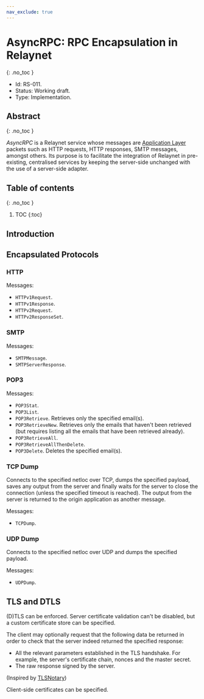 ```yaml
---
nav_exclude: true
---
```

# AsyncRPC: RPC Encapsulation in Relaynet
{: .no_toc }

- Id: RS-011.
- Status: Working draft.
- Type: Implementation.

## Abstract
{: .no_toc }

_AsyncRPC_ is a Relaynet service whose messages are [Application Layer](https://en.wikipedia.org/wiki/Application_layer) packets such as HTTP requests, HTTP responses, SMTP messages, amongst others. Its purpose is to facilitate the integration of Relaynet in pre-existing, centralised services by keeping the server-side unchanged with the use of a server-side adapter.

## Table of contents
{: .no_toc }

1. TOC
{:toc}

## Introduction

## Encapsulated Protocols

### HTTP

Messages:

- `HTTPv1Request`.
- `HTTPv1Response`.
- `HTTPv2Request`.
- `HTTPv2ResponseSet`.

### SMTP

Messages:

- `SMTPMessage`.
- `SMTPServerResponse`.

### POP3

Messages:

- `POP3Stat`.
- `POP3List`.
- `POP3Retrieve`. Retrieves only the specified email(s).
- `POP3RetrieveNew`. Retrieves only the emails that haven't been retrieved (but requires listing all the emails that have been retrieved already).
- `POP3RetrieveAll`.
- `POP3RetrieveAllThenDelete`.
- `POP3Delete`. Deletes the specified email(s).

### TCP Dump

Connects to the specified netloc over TCP, dumps the specified payload, saves any output from the server and finally waits for the server to close the connection (unless the specified timeout is reached). The output from the server is returned to the origin application as another message.

Messages:

- `TCPDump`.

### UDP Dump

Connects to the specified netloc over UDP and dumps the specified payload.

Messages:

- `UDPDump`.

## TLS and DTLS

(D)TLS can be enforced. Server certificate validation can't be disabled, but a custom certificate store can be specified.

The client may optionally request that the following data be returned in order to check that the server indeed returned the specified response:

- All the relevant parameters established in the TLS handshake. For example, the server's certificate chain, nonces and the master secret.
- The raw response signed by the server.

(Inspired by [TLSNotary](https://tlsnotary.org/))

Client-side certificates can be specified.
